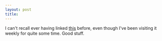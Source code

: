 ```yaml
---
layout: post
title: 
---
```


I can't recall ever having linked <a href="http://www.sardonia.org/fs/">this</a> before, even though I've been visiting it weekly for quite some time. Good stuff.
